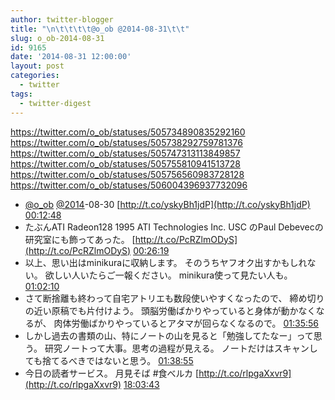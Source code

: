 ```yaml
---
author: twitter-blogger
title: "\n\t\t\t\t@o_ob @2014-08-31\t\t"
slug: o_ob-2014-08-31
id: 9165
date: '2014-08-31 12:00:00'
layout: post
categories:
  - twitter
tags:
  - twitter-digest
---
```


https://twitter.com/o_ob/statuses/505734890835292160 https://twitter.com/o_ob/statuses/505738292759781376 https://twitter.com/o_ob/statuses/505747313113849857 https://twitter.com/o_ob/statuses/505755810941513728 https://twitter.com/o_ob/statuses/505756560983728128 https://twitter.com/o_ob/statuses/506004396937732096  

*   [@o_ob](https://twitter.com/o_ob) [@2014](https://twitter.com/2014)-08-30 [http://t.co/yskyBh1jdP](http://t.co/yskyBh1jdP) [00:12:48](https://twitter.com/o_ob/statuses/505734890835292160)
*   たぶんATI Radeon128 1995 ATI Technologies Inc. USC のPaul Debevecの研究室にも飾ってあった。 [http://t.co/PcRZlmODyS](http://t.co/PcRZlmODyS) [00:26:19](https://twitter.com/o_ob/statuses/505738292759781376)
*   以上、思い出はminikuraに収納します。 そのうちヤフオク出すかもしれない。 欲しい人いたらご一報ください。 minikura使って見たい人も。 [01:02:10](https://twitter.com/o_ob/statuses/505747313113849857)
*   さて断捨離も終わって自宅アトリエも数段使いやすくなったので、 締め切りの近い原稿でも片付けよう。 頭脳労働ばかりやっていると身体が動かなくなるが、 肉体労働ばかりやっているとアタマが回らなくなるので。 [01:35:56](https://twitter.com/o_ob/statuses/505755810941513728)
*   しかし過去の書類の山、特にノートの山を見ると「勉強してたなー」って思う。 研究ノートって大事。思考の過程が見える。 ノートだけはスキャンしても捨てるべきではないと思う。 [01:38:55](https://twitter.com/o_ob/statuses/505756560983728128)
*   今日の読者サービス。 月見そば #食べルカ [http://t.co/rlpgaXxvr9](http://t.co/rlpgaXxvr9) [18:03:43](https://twitter.com/o_ob/statuses/506004396937732096)